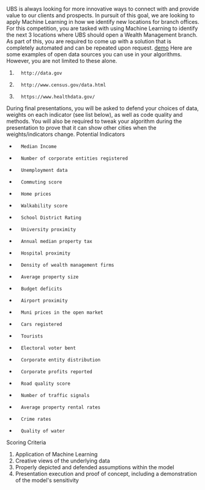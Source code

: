 UBS is always looking for more innovative ways to connect with and provide value to our clients and prospects. In pursuit of this goal, we are looking to apply Machine Learning in how we identify new locations for branch offices. For this competition, you are tasked with using Machine Learning to identify the next 3 locations where UBS should open a Wealth Management branch. As part of this, you are required to come up with a solution that is completely automated and can be repeated upon request. [demo](https://github.com/cy235/UBS_Pitch_2018/blob/master/InsightDataScience_demo_PCA_Final.ipynb)
Here are some examples of open data sources you can use in your algorithms. However, you are not limited to these alone.
1.       http://data.gov
2.       http://www.census.gov/data.html
3.       https://www.healthdata.gov/
During final presentations, you will be asked to defend your choices of data, weights on each indicator (see list below), as well as code quality and methods. You will also be required to tweak your algorithm during the presentation to prove that it can show other cities when the weights/indicators change.
Potential Indicators
-       Median Income
-       Number of corporate entities registered
-       Unemployment data
-       Commuting score
-       Home prices
-       Walkability score
-       School District Rating
-       University proximity
-       Annual median property tax
-       Hospital proximity
-       Density of wealth management firms
-       Average property size
-       Budget deficits
-       Airport proximity
-       Muni prices in the open market
-       Cars registered
-       Tourists
-       Electoral voter bent
-       Corporate entity distribution
-       Corporate profits reported
-       Road quality score
-       Number of traffic signals
-       Average property rental rates
-       Crime rates
-       Quality of water
Scoring Criteria
1.    Application of Machine Learning
2.    Creative views of the underlying data
3.    Properly depicted and defended assumptions within the model
4.    Presentation execution and proof of concept, including a demonstration of the model's sensitivity
